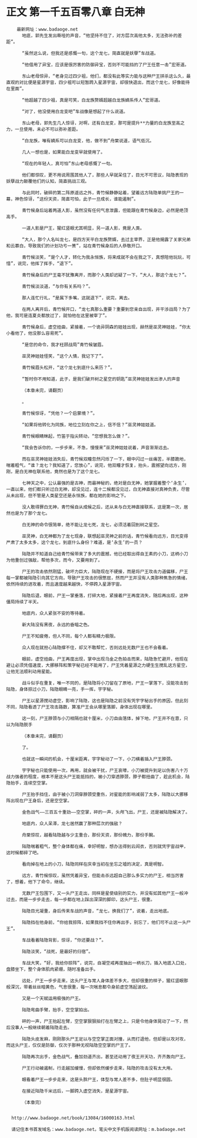 # 正文 第一千五百零八章 白无神
        最新网址：www.badaoge.net
          地底，郭先生发出嘶哑的声音，“他坚持不住了，对方层次高他太多，无法弥补的差距”。
      
          “虽然这么说，但我还是感慨一句，这个龙七，简直就是妖孽”车战道。
      
          “他借用了异宝，应该是很厉害的防御异宝，否则不可能挡的了尸王任意一击”宏哥道。
      
          东山老母惊异，“老身见过四少祖，他们，都没有此等实力能与这种尸王拼杀这么久，最直观的对比便是星源宇宙，四少祖可以短暂跨入星源宇宙，却很快退出，而这个龙七，好像能待在里面”。
      
          “他超越了四少祖，真是可笑，白龙族赘婿超越白龙族嫡系传人”宏哥道。
      
          “对了，他没使用白龙变吧”车战像是想起了什么说道。
      
          东山老母，郭先生几人惊讶，对啊，还有白龙变，那可是提升**力量的白龙族至高之力，一旦使用，未必不可以弥补差距。
      
          “白龙族，唯有嫡系可以白龙变，他，做不到”舟棠说道，语气低沉。
      
          几人一想也是，如果能白龙变早就使用了。
      
          “现在的年轻人，真可怕”东山老母感慨了一句。
      
          他们都惊叹，更不用说周围其他人了，那些人早就呆住了，目光不可思议，陆隐表现的妖孽战力颠覆他们的认知，简直挑战三观。
      
          与此同时，破碎的第二阵原遥远之外，青竹候静静站着，望着远方陆隐单挑尸王的一幕，神色惊讶，“这份天资，简直可怕，此子一旦成长，谁能遏制”。
      
          青竹候身后站着两道人影，虽然没有任何气息泄露，但能跟在青竹候身边，必然是绝顶高手。
      
          一道人影是尸王，猩红竖眼尤其明显，另一道人影，竟是人类。
      
          “大人，那个人名叫龙七，是四方天平白龙族赘婿，去过主宰界，正是他揭露了关家兄弟和云慕白，导致我们的计划功亏一篑”，站在青竹候身后的人恭敬开口。
      
          青竹候淡笑，“是个人才，转化为我永恒族，将来成就不会在我之下，真想陪他玩玩，可惜”，说完，他挥了挥手，“退下”。
      
          青竹候身后的尸王毫不犹豫离开，而那个人类却迟疑了一下，“大人，那这个龙七？”。
      
          青竹候淡淡道，“与你有关系吗？”。
      
          那人连忙行礼，“是属下多嘴，这就退下”，说完，离去。
      
          在两人离开后，青竹候开口，“龙七真那么重要？重要到您亲自出现，并干涉战局？为了他，我可是连夏炎都放过了，就怕他在这里被宰了”。
      
          青竹候身后，虚空扭曲，紧接着，一个诡异阴森的娃娃出现，赫然是巫灵神娃娃，“你太小看他了，他没那么容易死”。
      
          “是您的命令，我才枉顾战局”青竹候皱眉。
      
          巫灵神娃娃怪笑，“这个人情，我记下了”。
      
          青竹候眉头松开，“这个龙七到底什么来历？”。
      
          “暂时你不用知道，此子，是我们破开树之星空的钥匙”巫灵神娃娃发出渗人的声音
      
          （本章未完，请翻页）
      
          。
      
          青竹候惊讶，“凭他？一个启蒙境？”。
      
          “如果将他转化为同族，地位立刻在你之上，信不信？”巫灵神娃娃道。
      
          青竹候眼睛眯起，竹笛于指尖转动，“您想我怎么做？”。
      
          “我会告诉你的，一步步来，不急，慢慢来”巫灵神娃娃说着，声音渐渐远去。
      
          而在巫灵神娃娃消失后，青竹候双瞳忽然闪烁了一下，眼中闪过一丝痛苦，半膝跪地，喘着粗气，“谁？龙七？我知道了，您放心”，说完，他双瞳才恢复，抬头，震撼望向远方，刚刚，是白无神在联系他，竟然也是为了这个龙七。
      
          七神天之中，公认最强的是古神，而最神秘的，绝对是白无神，她掌握着整个‘永生’，一直以来，他们都只听过白无神，却没见过，连十二候都没见过，白无神直接对真神负责，尽管从未出现，但不管是人类星空还是永恒族，都在她的影响之下。
      
          没人敢得罪白无神，青竹候自从成候之后，还从未与白无神直接联系，这是第一次，居然也是为了那个龙七。
      
          白无神的命令很简单，绝不能让龙七死，龙七，必须活着回到树之星空。
      
          巫灵神，白无神都为了龙七现身，联想起巫灵神之前的话，青竹候看向远方，目光变得严肃了太多太多，这个龙七，到底什么身份？难道，是‘永生’的一员？
      
          陆隐并不知道自己给青竹候带来了多大的震撼，他已经取出得自王素的小刀，这柄小刀为他重创过强敌，帮他多次，而今，又要用到了。
      
          尸王的攻击依然刚猛，破坏力巨大，陆隐现在不硬接，而是将尸王攻击力道偏移，尸王每一掌都被陆隐引向其它方向，导致尸王攻击的很憋屈，然而尸王并没有人类那种焦急的情绪，依然持续的进攻着，而且速度越来越快，不停跨入星源宇宙。
      
          陆隐后退，眼前，尸王一掌垂落，打碎大地，紧接着尸王再度消失，随后再出现，这种僵局持续了半天。
      
          地底内，众人紧张不安的等待着。
      
          新大陆没有黑夜，永远的昏暗之色。
      
          尸王不知疲倦，但人不同，每个人都有精力极限。
      
          众人现在就担心陆隐撑不住，却又不敢帮忙，否则远处无数尸王也不会看着。
      
          眼前，虚空扭曲，尸王再度出现，掌中出现乌金之色拍击而来，陆隐急忙避开，他现在避让必须凭借速度，大挪移阵和策字秘已经不能用了，尸王凭着星源之力硬生生搅乱这方星空，让他无法顺利动用星能。
      
          战斗似乎在重复，唯一不同的，是陆隐将小刀留在了原地，尸王一掌落下，没能攻击到陆隐，身体掠过小刀，陆隐眼睛一亮，手一挥，宇字秘。
      
          尸王以星源搅动虚空，影响了陆隐，这也是陆隐之前没有凭宇字秘出手的原因，但此刻不同，陆隐看透了尸王攻击路数，算准尸王会从哪里落脚，身体出现在哪里。
      
          这一刻，尸王脖颈与小刀相隔也就十厘米，小刀自由落体，掉下地，尸王并不在意，只以为陆隐脱手
      
          （本章未完，请翻页）
      
          了。
      
          也就这一瞬间的机会，十厘米距离，宇字秘动了一下，小刀横着插入尸王脖颈。
      
          宇字秘也只能使用一次，再用，就会被干扰，尸王哀嚎，小刀被提升到足以伤害八十万战力强者的程度，根本不是这头尸王能抵挡的，被小刀穿透脖颈，脖子都扭曲了，趁此机会，陆隐抬手，连续空空掌。
      
          尸王抬手挡住，由于被小刀洞穿脖颈受重伤，对星能的影响减弱了太多，陆隐以大挪移阵出现在尸王身后，还是空空掌。
      
          金色战气——三百五十重劲——空空掌，砰的一声，头颅飞出，尸王，还是被陆隐解决了。
      
          地底内，众人呆滞，龙七居然赢了那种层次的强敌？
      
          舟棠惊叹，越看陆隐越与少主重合，那份天资，那份魄力，那份手腕。
      
          陆隐喘着粗气，整个身体都在痛，幸好明智，想办法得到云闾衣，否则就凭宇宙战甲，这时候都碎了吧。
      
          看向掉在地上的小刀，陆隐同样在庆幸当初在坐忘之墟的决定，真是明智。
      
          远方，青竹候惊叹，虽然凭着异宝，但能击杀远超自己那么多实力的尸王，相当厉害了，想着，他下了命令，继续。
      
          无数尸王包围下，又一头尸王走出，同样是星使级别的实力，并没有如其他尸王一般冲过去，而是一步步走去，每一步都在地上踩出深深的脚印，这头尸王，很重。
      
          陆隐目光凝重，身后传来车战的声音，“龙七，换我们了”，说着，走出地底。
      
          陆隐挡在他身前，“你给我掠阵，如果我挡不住你再出手，别忘了，他们可不止这一头尸王”。
      
          车战看着陆隐背影，惊讶，“你还要战？”。
      
          陆隐淡笑，“战死，是最好的归宿”。
      
          车战大笑，“好，我给你掠阵”，说完，自凝空戒再度抽出一柄长刀，插入地底入口处，盘膝坐下，整个身体肌肉紧绷，随时准备出手。
      
          远处，尸王一步步走来，这头尸王与常人身体差不多大，但却很重的样子，猩红竖眼那般深沉，带着丝丝暗黄色，气息很重，每一次喘息都令身前虚空荡起波纹。
      
          又是一个天赋运用极强的尸王。
      
          陆隐弯曲手臂，抬手，空空掌拍出。
      
          砰的一声，尸王抬起左臂，空空掌狠狠拍打在左臂之上，只是令他身体晃动了一下，然后没事人一般继续朝着陆隐走去。
      
          陆隐头皮发麻，刚刚那头尸王足以与空空掌正面对撞，从而打退他，但却是以攻对攻，而这头尸王，仅仅是防御，仅次于那种无视陆隐空空掌的尸王了。
      
          陆隐再次出手，金色战气，叠加劲道齐出，甚至还动用了夜王开天功，齐齐轰向尸王。
      
          尸王行动被遏制，行走越加缓慢，但却依然缓步走来，陆隐的攻击没有太大用。
      
          眼看着尸王一步步走来，这是头胖尸王，体型与常人差不多，但肚子明显很圆。
      
          在接近陆隐千米远后，一脚跨入虚空消失，是星源宇宙。
      
          （本章完）
      
      
      http://www.badaoge.net/book/13084/16000163.html
      
      请记住本书首发域名：www.badaoge.net。笔尖中文手机版阅读网址：m.badaoge.net